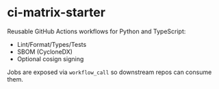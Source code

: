 # ci-matrix-starter

Reusable GitHub Actions workflows for Python and TypeScript:

- Lint/Format/Types/Tests
- SBOM (CycloneDX)
- Optional cosign signing

Jobs are exposed via `workflow_call` so downstream repos can consume them.

